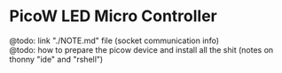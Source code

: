 # PicoW LED Micro Controller

@todo: link "./NOTE.md" file (socket communication info)\
@todo: how to prepare the picow device and install all the shit (notes on thonny
"ide" and "rshell")

